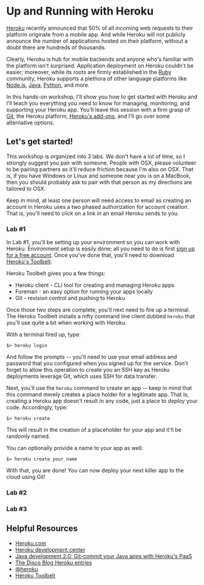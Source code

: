 # Up and Running with Heroku


[Heroku](http://www.heroku.com/) recently announced that 50% of all incoming web requests to their platform originate from a mobile app. And while Heroku will not publicly announce the number of applications hosted on their platform, without a doubt there are hundreds of thousands. 

Clearly, Heroku is hub for mobile backends and anyone who's familiar with the platform isn't surprised. Application deployment on Heroku couldn't be easier; moreover, while its roots are firmly established in the [Ruby](http://www.ruby-lang.org/en/) community, Heroku supports a plethora of other language platforms like [Node.js](http://nodejs.org/), [Java](http://www.java.com/en/), [Python](http://www.python.org/), and more. 

In this hands-on workshop, I'll show you how to get started with Heroku and I'll teach you everything you need to know for managing, monitoring, and supporting your Heroku app. You'll leave this session with a firm grasp of [Git](http://git-scm.com/), the Heroku platform, [Heroku's add-ons](https://addons.heroku.com/), and I'll go over some alternative options. 


## Let's get started! 

This workshop is organized into 3 labs. We don't have a lot of time, so I strongly suggest you pair with someone. People with OSX, please volunteer to be pairing partners as it'll reduce friction because I'm also on OSX. That is, if you have Windows or Linux and someone near you is on a MacBook, then you should probably ask to pair with that person as my directions are tailored to OSX. 

Keep in mind, at least one person will need access to email as creating an account in Heroku uses a two phased authorization for account creation. That is, you'll need to click on a link in an email Heroku sends to you.

### Lab #1

In Lab #1, you'll be setting up your environment so you can work with Heroku. Environment setup is easily done; all you need to do is first [sign up for a free account](https://id.heroku.com/signup). Once you've done that, you'll need to download [Heroku's Toolbelt](https://toolbelt.heroku.com/).  

Heroku Toolbelt gives you a few things:

 * Heroku client - CLI tool for creating and managing Heroku apps
 * Foreman - an easy option for running your apps locally
 * Git - revision control and pushing to Heroku


Once those two steps are complete, you'll next need to fire up a terminal. The Heroku Toolbelt installs a nifty command line client dubbed `heroku` that you'll use quite a bit when working with Heroku. 

With a terminal fired up, type:

```
$> heroku login
```

And follow the prompts -- you'll need to use your email address and password that you configured when you signed up for the service. Don't forget to allow this operation to create you an SSH key as Heroku deployments leverage Git, which uses SSH for data transfer.

Next, you'll use the `heroku` command to create an app -- keep in mind that this command merely creates a place holder for a legitimate app. That is, creating a Heroku app doesn't result in any code, just a place to _deploy_ your code. Accordingly, type:

```
$> heroku create
```

This will result in the creation of a placeholder for your app and it'll be randomly named. 

You can optionally provide a name to your app as well:

```
$> heroku create your_name
```

With that, you are done! You can now deploy your next killer app to the cloud using Git! 

### Lab #2



### Lab #3



## Helpful Resources
  
  * [Heroku.com](http://www.heroku.com/)
  * [Heroku development center](https://devcenter.heroku.com/)
  * [Java development 2.0: Git-commit your Java apps with Heroku's PaaS](http://www.ibm.com/developerworks/library/j-javadev2-21/)
  * [The Disco Blog Heroku entries](http://thediscoblog.com/blog/categories/heroku/)
  * [@heroku](https://twitter.com/heroku)
  * [Heroku Toolbelt](https://toolbelt.heroku.com/)
